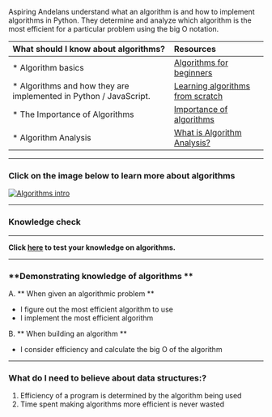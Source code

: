 Aspiring Andelans understand what an algorithm is and how to implement algorithms in Python. They determine and analyze which algorithm is the most efficient for a particular problem using the big O notation.


| What should I know about algorithms?   |      Resources      |
|:-------------|:------------------|
| * Algorithm basics | [Algorithms for beginners](https://medium.com/yay-its-erica/algorithms-for-beginners-bubble-sort-insertion-sort-merge-sort-29bd5506cc48) |
| * Algorithms and how they are implemented in Python / JavaScript. | [Learning algorithms from scratch](https://adrianmejia.com/blog/2018/04/04/how-you-can-change-the-world-learning-data-structures-algorithms-free-online-course-tutorial/) |
| * The Importance of Algorithms| [Importance of algorithms](https://www.topcoder.com/community/data-science/data-science-tutorials/the-importance-of-algorithms) |
| * Algorithm Analysis | [What is Algorithm Analysis?](http://interactivepython.org/courselib/static/pythonds/AlgorithmAnalysis/WhatIsAlgorithmAnalysis.html) |

----------
### **Click on the image below to learn more about algorithms**
[![Algorithms intro](http://www.visualcapitalist.com/wp-content/uploads/2017/06/algorithms-featured.jpg)](https://www.youtube.com/watch?v=e_WfC8HwVB8, "What is an algorithm")

----------
### **Knowledge check**
-----------------------
**Click [here](https://goo.gl/forms/fYnr4drsDgzNcPd23) to test your knowledge on algorithms.**

---------

### **Demonstrating knowledge of algorithms **
A. **  When given an algorithmic problem **
- I figure out the most efficient algorithm to use
- I implement the most efficient algorithm

B. **  When building an algorithm **
-  I consider efficiency and calculate the big O of the algorithm

----------

### **What do I need to believe about data structures:?**
1. Efficiency of a program is determined by the algorithm being used
2. Time spent making algorithms more efficient is never wasted